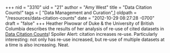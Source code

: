 +++
nid = "3310"
uid = "21"
author = "Amy West"
title = "Data Citation Counts!"
tags = [ "Data Management and Curation",]
oldpath = "/resources/data-citation-counts"
date = "2012-10-29 08:27:28 -0700"
draft = "false"
+++
Heather Piwowar of Duke & the University of British Columbia describes
the results of her analysis of re-use of cited datasets in [Data
Citation Counts](http://youtu.be/oivka4JnjhA)! Spoiler Alert: citation
increases re-use. Particularly interesting: not only has re-use
increased, but re-use of multiple datasets at a time is also increasing.
Neat.

